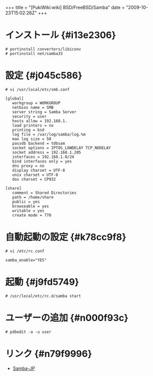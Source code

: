 +++
title = "[PukiWiki:wiki] BSD/FreeBSD/Samba"
date = "2009-10-23T15:02:26Z"
+++


# インストール  {#i13e2306}

```
# portinstall converters/libiconv
# portinstall net/samba33
```

# 設定  {#j045c586}

```
# vi /usr/local/etc/smb.conf
```


```
[global]
   workgroup = WORKGROUP
   netbios name = SMB
   server string = Samba Server
   security = user
   hosts allow = 192.168.1.
   load printers = no
   printing = bsd
   log file = /var/log/samba/log.%m
   max log size = 50
   passdb backend = tdbsam
   socket options = IPTOS_LOWDELAY TCP_NODELAY
   socket address = 192.168.1.205
   interfaces = 192.168.1.0/24
   bind interfaces only = yes
   dns proxy = no
   display charset = UTF-8
   unix charset = UTF-8
   dos charset = CP932

[share]
   comment = Shared Directories
   path = /home/share
   public = yes
   browseable = yes
   writable = yes
   create mode = 770
```

# 自動起動の設定  {#k78cc9f8}

```
# vi /etc/rc.conf
```


```
samba_enable="YES"
```

# 起動  {#j9fd5749}

```
# /usr/local/etc/rc.d/samba start
```

# ユーザーの追加  {#n000f93c}

```
# pdbedit -a -u user
```

# リンク  {#n79f9996}
- [Samba-JP](http://wiki.samba.gr.jp/mediawiki/ "Samba-JP")
